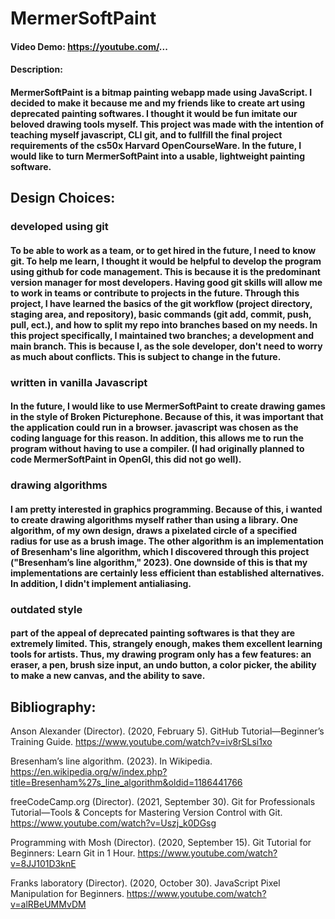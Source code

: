 # MermerSoftPaint
#### Video Demo:  https://youtube.com/...
#### Description:
#### MermerSoftPaint is a bitmap painting webapp made using JavaScript. I decided to make it because me and my friends like to create art using deprecated painting softwares. I thought it would be fun imitate our beloved drawing tools myself. This project was made with the intention of teaching myself javascript, CLI git, and to fullfill the final project requirements of the cs50x Harvard OpenCourseWare. In the future, I would like to turn MermerSoftPaint into a usable, lightweight painting software.
## Design Choices:
### developed using git
#### To be able to work as a team, or to get hired in the future, I need to know git. To help me learn, I thought it would be helpful to develop the program using github for code management. This is because it is the predominant version manager for most developers. Having good git skills will allow me to work in teams or contribute to projects in the future. Through this project, I have learned the basics of the git workflow (project directory, staging area, and repository), basic commands (git add, commit, push, pull, ect.), and how to split my repo into branches based on my needs. In this project specifically, I maintained two branches; a development and main branch. This is because I, as the sole developer, don't need to worry as much about conflicts. This is subject to change in the future.
### written in vanilla Javascript
#### In the future, I would like to use MermerSoftPaint to create drawing games in the style of Broken Picturephone. Because of this, it was important that the application could run in a browser. javascript was chosen as the coding language for this reason. In addition, this allows me to run the program without having to use a compiler. (I had originally planned to code MermerSoftPaint in OpenGl, this did not go well).
### drawing algorithms
#### I am pretty interested in graphics programming. Because of this, i wanted to create drawing algorithms myself rather than using a library. One algorithm, of my own design, draws a pixelated circle of a specified radius for use as a brush image. The other algorithm is an implementation of Bresenham's line algorithm, which I discovered through this project ("Bresenham’s line algorithm," 2023). One downside of this is that my implementations are certainly less efficient than established alternatives. In addition, I didn't implement antialiasing.
### outdated style
#### part of the appeal of deprecated painting softwares is that they are extremely limited. This, strangely enough, makes them excellent learning tools for artists. Thus, my drawing program only has a few features: an eraser, a pen, brush size input, an undo button, a color picker, the ability to make a new canvas, and the ability to save.

## Bibliography:

Anson Alexander (Director). (2020, February 5). GitHub Tutorial—Beginner’s Training Guide. https://www.youtube.com/watch?v=iv8rSLsi1xo

Bresenham’s line algorithm. (2023). In Wikipedia. https://en.wikipedia.org/w/index.php?title=Bresenham%27s_line_algorithm&oldid=1186441766

freeCodeCamp.org (Director). (2021, September 30). Git for Professionals Tutorial—Tools & Concepts for Mastering Version Control with Git. https://www.youtube.com/watch?v=Uszj_k0DGsg

Programming with Mosh (Director). (2020, September 15). Git Tutorial for Beginners: Learn Git in 1 Hour. https://www.youtube.com/watch?v=8JJ101D3knE

Franks laboratory (Director). (2020, October 30). JavaScript Pixel Manipulation for Beginners. https://www.youtube.com/watch?v=alRBeUMMvDM




